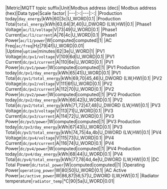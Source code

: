 |Metric|MQTT topic suffix|Unit|Modbus address (dec)| Modbus address (hex)|Data type|Scale factor|
|---|:-:|---|:-:|
|Production today|`day_energy`|kWh|60|3c|U_WORD|0.1|
|Production Total|`total_energy`|kWh|63,64|3f,40|U_DWORD (LW,HW)|0.1|
|Phase1 Voltage|`ac/l1/voltage`|V|73|49|U_WORD|0.1|
|Phase1 Current|`ac/l1/current`|A|76|4c|U_WORD|0.1|
|Phase1 Power|`ac/l1/power`|W|computed|computed||1|
|AC Freq|`ac/freq`|Hz|79|4f|U_WORD|0.01|
|Uptime|`uptime`|minutes|62|3e|U_WORD|1|
|PV1 Voltage|`dc/pv1/voltage`|V|109|6d|U_WORD|0.1|
|PV1 Current|`dc/pv1/current`|A|110|6e|U_WORD|0.1|
|PV1 Power|`dc/pv1/power`|W|computed|computed||1|
|PV1 Production today|`dc/pv1/day_energy`|kWh|65|41|U_WORD|0.1|
|PV1 Total|`dc/pv1/total_energy`|kWh|69,70|45,46|U_DWORD (LW,HW)|0.1|
|PV2 Voltage|`dc/pv2/voltage`|V|111|6f|U_WORD|0.1|
|PV2 Current|`dc/pv2/current`|A|112|70|U_WORD|0.1|
|PV2 Power|`dc/pv2/power`|W|computed|computed||1|
|PV2 Production today|`dc/pv2/day_energy`|kWh|66|42|U_WORD|0.1|
|PV2 Total|`dc/pv2/total_energy`|kWh|71,72|47,48|U_DWORD (LW,HW)|0.1|
|PV3 Voltage|`dc/pv3/voltage`|V|113|71|U_WORD|0.1|
|PV3 Current|`dc/pv3/current`|A|114|72|U_WORD|0.1|
|PV3 Power|`dc/pv3/power`|W|computed|computed||1|
|PV3 Production today|`dc/pv3/day_energy`|kWh|67|43|U_WORD|0.1|
|PV3 Total|`dc/pv3/total_energy`|kWh|74,75|4a,4b|U_DWORD (LW,HW)|0.1|
|PV4 Voltage|`dc/pv4/voltage`|V|115|73|U_WORD|0.1|
|PV4 Current|`dc/pv4/current`|A|116|74|U_WORD|0.1|
|PV4 Power|`dc/pv4/power`|W|computed|computed||1|
|PV4 Production today|`dc/pv4/day_energy`|kWh|68|44|U_WORD|0.1|
|PV4 Total|`dc/pv4/total_energy`|kWh|77,78|4d,4e|U_DWORD (LW,HW)|0.1|
|DC Total Power|`dc/total_power`|W|computed|computed||1|
|Operating Power|`operating_power`|W|80|50|U_WORD|0.1|
|AC Active Power|`ac/active_power`|W|86,87|56,57|U_DWORD (LW,HW)|0.1|
|Radiator temperature|`radiator_temp`|°C|90|5a|U_WORD|0.01|
